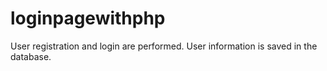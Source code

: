 # loginpagewithphp
User registration and login are performed. User information is saved in the database.
